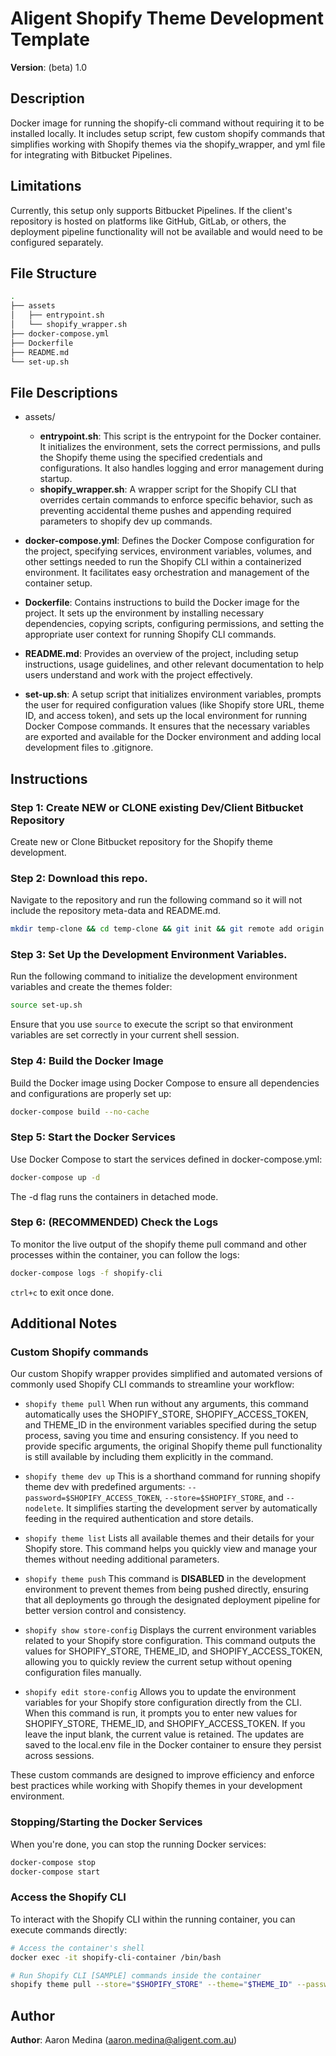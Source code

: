 # Aligent Shopify Theme Development Template

**Version**: (beta) 1.0  

## Description

Docker image for running the shopify-cli command without requiring it to be installed locally. It includes setup script, few custom shopify commands that simplifies working with Shopify themes via the shopify_wrapper, and yml file for integrating with Bitbucket Pipelines. 

## Limitations

Currently, this setup only supports Bitbucket Pipelines. If the client's repository is hosted on platforms like GitHub, GitLab, or others, the deployment pipeline functionality will not be available and would need to be configured separately.

## File Structure
```bash
.
├── assets
│   ├── entrypoint.sh
│   └── shopify_wrapper.sh
├── docker-compose.yml
├── Dockerfile
├── README.md
└── set-up.sh
```

## File Descriptions

- assets/

    - **entrypoint.sh**: This script is the entrypoint for the Docker container. It initializes the environment, sets the correct permissions, and pulls the Shopify theme using the specified credentials and configurations. It also handles logging and error management during startup.
    - **shopify_wrapper.sh**: A wrapper script for the Shopify CLI that overrides certain commands to enforce specific behavior, such as preventing accidental theme pushes and appending required parameters to shopify dev up commands.
- **docker-compose.yml**: Defines the Docker Compose configuration for the project, specifying services, environment variables, volumes, and other settings needed to run the Shopify CLI within a containerized environment. It facilitates easy orchestration and management of the container setup.

- **Dockerfile**: Contains instructions to build the Docker image for the project. It sets up the environment by installing necessary dependencies, copying scripts, configuring permissions, and setting the appropriate user context for running Shopify CLI commands.

- **README.md**: Provides an overview of the project, including setup instructions, usage guidelines, and other relevant documentation to help users understand and work with the project effectively.

- **set-up.sh**: A setup script that initializes environment variables, prompts the user for required configuration values (like Shopify store URL, theme ID, and access token), and sets up the local environment for running Docker Compose commands. It ensures that the necessary variables are exported and available for the Docker environment and adding local development files to .gitignore.



## Instructions

### Step 1: Create NEW or CLONE existing Dev/Client Bitbucket Repository

Create new or Clone Bitbucket repository for the Shopify theme development.

### Step 2: Download this repo.

Navigate to the repository and run the following command so it will not include the repository meta-data and README.md.

```bash
mkdir temp-clone && cd temp-clone && git init && git remote add origin git@github.com:aligent/shopify-dev-template.git && git config core.sparseCheckout true && echo "/*" > .git/info/sparse-checkout && echo '!/README.md' >> .git/info/sparse-checkout && git pull --depth=1 origin main && mv * .. && cd .. && rm -rf temp-clone

```

### Step 3: Set Up the Development Environment Variables.

Run the following command to initialize the development environment variables and create the themes folder:

```bash
source set-up.sh
```

Ensure that you use ```source``` to execute the script so that environment variables are set correctly in your current shell session.

### Step 4: Build the Docker Image

Build the Docker image using Docker Compose to ensure all dependencies and configurations are properly set up:

```bash
docker-compose build --no-cache
```

### Step 5: Start the Docker Services 

Use Docker Compose to start the services defined in docker-compose.yml:

```bash
docker-compose up -d
```

The -d flag runs the containers in detached mode.

### Step 6: (RECOMMENDED) Check the Logs

To monitor the live output of the shopify theme pull command and other processes within the container, you can follow the logs:

```bash
docker-compose logs -f shopify-cli
```
```ctrl+c``` to exit once done.

## Additional Notes

### Custom Shopify commands

Our custom Shopify wrapper provides simplified and automated versions of commonly used Shopify CLI commands to streamline your workflow:

- ```shopify theme pull``` When run without any arguments, this command automatically uses the SHOPIFY_STORE, SHOPIFY_ACCESS_TOKEN, and THEME_ID in the environment variables specified during the setup process, saving you time and ensuring consistency. If you need to provide specific arguments, the original Shopify theme pull functionality is still available by including them explicitly in the command.

- ```shopify theme dev up``` This is a shorthand command for running shopify theme dev with predefined arguments: ```--password=$SHOPIFY_ACCESS_TOKEN```, ```--store=$SHOPIFY_STORE```, and ```--nodelete```. It simplifies starting the development server by automatically feeding in the required authentication and store details.

- ```shopify theme list``` Lists all available themes and their details for your Shopify store. This command helps you quickly view and manage your themes without needing additional parameters.

- ```shopify theme push``` This command is **DISABLED** in the development environment to prevent themes from being pushed directly, ensuring that all deployments go through the designated deployment pipeline for better version control and consistency.

- ```shopify show store-config``` Displays the current environment variables related to your Shopify store configuration. This command outputs the values for SHOPIFY_STORE, THEME_ID, and SHOPIFY_ACCESS_TOKEN, allowing you to quickly review the current setup without opening configuration files manually.

- ```shopify edit store-config``` Allows you to update the environment variables for your Shopify store configuration directly from the CLI. When this command is run, it prompts you to enter new values for SHOPIFY_STORE, THEME_ID, and SHOPIFY_ACCESS_TOKEN. If you leave the input blank, the current value is retained. The updates are saved to the local.env file in the Docker container to ensure they persist across sessions.

These custom commands are designed to improve efficiency and enforce best practices while working with Shopify themes in your development environment.


### Stopping/Starting the Docker Services

When you're done, you can stop the running Docker services:
```bash
docker-compose stop
docker-compose start
```

### Access the Shopify CLI

To interact with the Shopify CLI within the running container, you can execute commands directly:

```bash
# Access the container's shell
docker exec -it shopify-cli-container /bin/bash

# Run Shopify CLI [SAMPLE] commands inside the container
shopify theme pull --store="$SHOPIFY_STORE" --theme="$THEME_ID" --password="$SHOPIFY_ACCESS_TOKEN"
```

## Author

**Author**: Aaron Medina (aaron.medina@aligent.com.au)